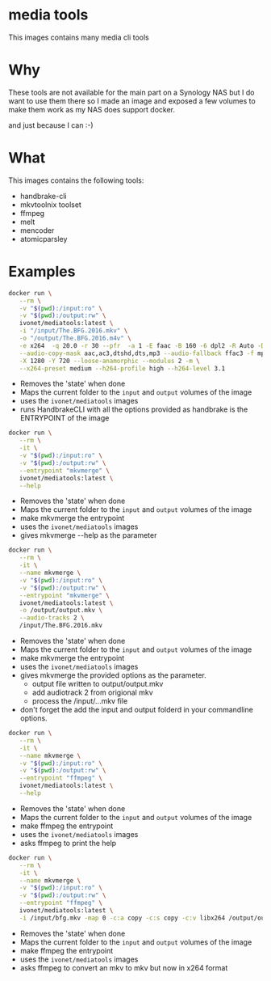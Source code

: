 # media tools

This images contains many media cli tools

# Why

These tools are not available for the main part on a Synology NAS
but I do want to use them there
so I made an image and exposed a few volumes to make them 
work as my NAS does support docker.

and just because I can :-)

# What

This images contains the following tools:

* handbrake-cli
* mkvtoolnix toolset
* ffmpeg
* melt
* mencoder
* atomicparsley

# Examples

```bash
docker run \
   --rm \
   -v "$(pwd):/input:ro" \
   -v "$(pwd):/output:rw" \
   ivonet/mediatools:latest \
   -i "/input/The.BFG.2016.mkv" \
   -o "/output/The.BFG.2016.m4v" \
   -e x264  -q 20.0 -r 30 --pfr  -a 1 -E faac -B 160 -6 dpl2 -R Auto -D 0.0 \
   --audio-copy-mask aac,ac3,dtshd,dts,mp3 --audio-fallback ffac3 -f mp4 \
   -X 1280 -Y 720 --loose-anamorphic --modulus 2 -m \
   --x264-preset medium --h264-profile high --h264-level 3.1
```

* Removes the 'state' when done
* Maps the current folder to the `input` and `output` volumes of the image
* uses the `ivonet/mediatools` images
* runs HandbrakeCLI with all the options provided as handbrake is the ENTRYPOINT of the image


```bash
docker run \
   --rm \
   -it \
   -v "$(pwd):/input:ro" \
   -v "$(pwd):/output:rw" \
   --entrypoint "mkvmerge" \
   ivonet/mediatools:latest \
   --help
```

* Removes the 'state' when done
* Maps the current folder to the `input` and `output` volumes of the image
* make mkvmerge the entrypoint
* uses the `ivonet/mediatools` images
* gives mkvmerge --help as the parameter


```bash
docker run \
   --rm \
   -it \
   --name mkvmerge \
   -v "$(pwd):/input:ro" \
   -v "$(pwd):/output:rw" \
   --entrypoint "mkvmerge" \
   ivonet/mediatools:latest \
   -o /output/output.mkv \
   --audio-tracks 2 \
   /input/The.BFG.2016.mkv
```

* Removes the 'state' when done
* Maps the current folder to the `input` and `output` volumes of the image
* make mkvmerge the entrypoint
* uses the `ivonet/mediatools` images
* gives mkvmerge the provided options as the parameter.
    * output file written to output/output.mkv
    * add audiotrack 2 from origional mkv
    * process the /input/...mkv file
* don't forget the add the input and output folderd in your commandline options.


```bash
docker run \
   --rm \
   -it \
   --name mkvmerge \
   -v "$(pwd):/input:ro" \
   -v "$(pwd):/output:rw" \
   --entrypoint "ffmpeg" \
   ivonet/mediatools:latest \
   --help
```

* Removes the 'state' when done
* Maps the current folder to the `input` and `output` volumes of the image
* make ffmpeg the entrypoint
* uses the `ivonet/mediatools` images
* asks ffmpeg to print the help

```bash
docker run \
   --rm \
   -it \
   --name mkvmerge \
   -v "$(pwd):/input:ro" \
   -v "$(pwd):/output:rw" \
   --entrypoint "ffmpeg" \
   ivonet/mediatools:latest \
   -i /input/bfg.mkv -map 0 -c:a copy -c:s copy -c:v libx264 /output/output.mkv
```

* Removes the 'state' when done
* Maps the current folder to the `input` and `output` volumes of the image
* make ffmpeg the entrypoint
* uses the `ivonet/mediatools` images
* asks ffmpeg to convert an mkv to mkv but now in x264 format




